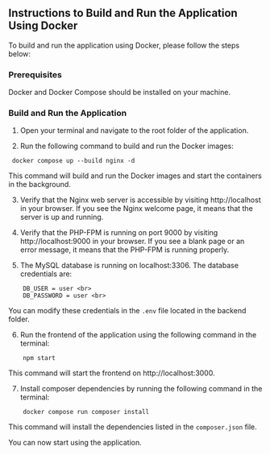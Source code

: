 ## Instructions to Build and Run the Application Using Docker

To build and run the application using Docker, please follow the steps below:

### Prerequisites
Docker and Docker Compose should be installed on your machine.

### Build and Run the Application
1. Open your terminal and navigate to the root folder of the application.

2. Run the following command to build and run the Docker images:

<code> docker compose up --build nginx -d </code>

This command will build and run the Docker images and start the containers in the background.

3. Verify that the Nginx web server is accessible by visiting http://localhost in your browser. If you see the Nginx welcome page, it means that the server is up and running.

4. Verify that the PHP-FPM is running on port 9000 by visiting http://localhost:9000 in your browser. If you see a blank page or an error message, it means that the PHP-FPM is running properly.

5. The MySQL database is running on localhost:3306. The database credentials are:

```
	DB_USER = user <br>
	DB_PASSWORD = user <br>
```

You can modify these credentials in the `.env` file located in the backend folder.

6. Run the frontend of the application using the following command in the terminal:

```
	npm start
```


This command will start the frontend on http://localhost:3000.

7. Install composer dependencies by running the following command in the terminal:

```
	docker compose run composer install
```

This command will install the dependencies listed in the `composer.json` file.

You can now start using the application.